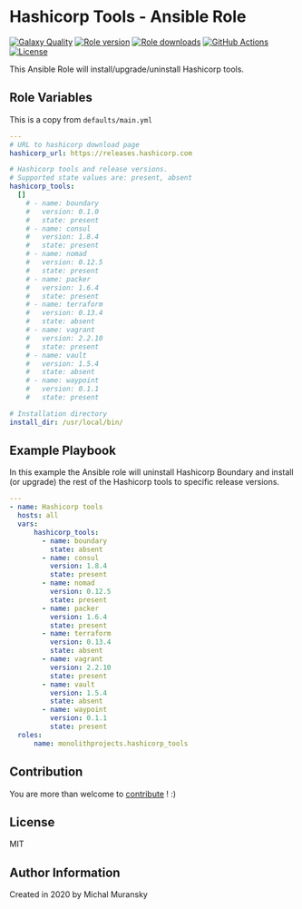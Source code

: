 # Hashicorp Tools - Ansible Role

[![Galaxy Quality](https://img.shields.io/ansible/quality/51325?style=flat&logo=ansible)](https://galaxy.ansible.com/monolithprojects/hashicorp_tools)
[![Role version](https://img.shields.io/github/v/release/MonolithProjects/ansible-hashicorp_tools)](https://galaxy.ansible.com/monolithprojects/hashicorp_tools)
[![Role downloads](https://img.shields.io/ansible/role/d/51325)](https://galaxy.ansible.com/monolithprojects/hashicorp_tools)
[![GitHub Actions](https://github.com/MonolithProjects/ansible-hashicorp_tools/workflows/molecule%20test/badge.svg?branch=master)](https://github.com/MonolithProjects/ansible-hashicorp_tools/actions)
[![License](https://img.shields.io/github/license/MonolithProjects/ansible-hashicorp_tools)](https://github.com/MonolithProjects/ansible-hashicorp_tools/blob/master/LICENSE)

This Ansible Role will install/upgrade/uninstall Hashicorp tools.

## Role Variables

This is a copy from `defaults/main.yml`

```yaml
---
# URL to hashicorp download page
hashicorp_url: https://releases.hashicorp.com

# Hashicorp tools and release versions.
# Supported state values are: present, absent
hashicorp_tools:
  []
    # - name: boundary
    #   version: 0.1.0
    #   state: present
    # - name: consul
    #   version: 1.8.4
    #   state: present
    # - name: nomad
    #   version: 0.12.5
    #   state: present
    # - name: packer
    #   version: 1.6.4
    #   state: present
    # - name: terraform
    #   version: 0.13.4
    #   state: absent
    # - name: vagrant
    #   version: 2.2.10
    #   state: present
    # - name: vault
    #   version: 1.5.4
    #   state: absent
    # - name: waypoint
    #   version: 0.1.1
    #   state: present

# Installation directory
install_dir: /usr/local/bin/
```

## Example Playbook

In this example the Ansible role will uninstall Hashicorp Boundary and install (or upgrade) the rest of the Hashicorp tools to specific release versions.

```yaml
---
- name: Hashicorp tools
  hosts: all
  vars:
      hashicorp_tools:
        - name: boundary
          state: absent
        - name: consul
          version: 1.8.4
          state: present
        - name: nomad
          version: 0.12.5
          state: present
        - name: packer
          version: 1.6.4
          state: present
        - name: terraform
          version: 0.13.4
          state: absent
        - name: vagrant
          version: 2.2.10
          state: present
        - name: vault
          version: 1.5.4
          state: absent
        - name: waypoint
          version: 0.1.1
          state: present
  roles:
      name: monolithprojects.hashicorp_tools
```

## Contribution

You are more than welcome to [contribute](https://github.com/MonolithProjects/ansible-hashicorp_tools/blob/master/CONTRIBUTING.md) ! :)

## License

MIT

## Author Information

Created in 2020 by Michal Muransky
